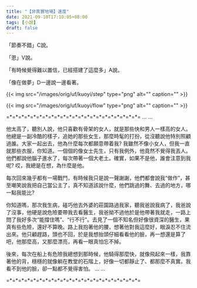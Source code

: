 ```yaml
---
title: "【非真實地場】速度"
date: 2021-09-10T17:10:05+08:00
tags: [小說]
draft: false
---
```


「節奏不錯」C說。

「恩」V說。

「有時候覺得難以置信，已經搭建了這麼多」A說。

「像在做夢」D一邊說一邊看著。

{{< img src="/images/orig/uf/kuoyi/step" type="png" alt="" caption="" >}}

{{< img src="/images/orig/uf/kuoyi/flow" type="png" alt="" caption="" >}}

=\*=\*=\*=\*=\*=\*=\*=\*=\*=\*=\*=\*=\*=\*=\*=\*=\*=\*=\*=\*=\*=\*=
... ...

他太高了，聽別人說，他只喜歡有骨架的女人，就是那些快和男人一樣高的女人。他總是一副冷酷的樣子，追她的那些女生，那麼時髦的打扮，從沒聽說他特別照顧過誰。大家一起出去，他為什麼每次都願意帶着我? 我雖然不像小女人，但我一直就那些衣服，你知道。一個個的像女士先生，只有我例外，他竟然不覺得我丟人。他們都說他腦子進水了，每次帶著一個大老土。確實，如果不是他，誰會注意到我呢? 哎，我總是在想，為什麼是他。

每次回來幾乎都有一場戰鬥，有時候我只是說一聲謝謝，他們都會說我“做作”，甚至嘲笑說我把自己當公主了，真不知道該說什麼，他們跳過的舞、去過的地方，哪一點我能比? 

你知道嗎，那次我生病，碰巧他去外婆的莊園路過我家，聽我爸說我病了，我爸說了沒事，他硬是說危險要帶我去看醫生，我爸拗不過他於是他帶著我就走，一路上問了我好多次“能撐住嗎”、“行不行”。去見了一個不知名但好像很資深的醫生，果真有些危險，還好不算晚。路上我抱著他的腰，想著他對我這麼好，眼淚忍不住流出來。他只顧趕路，頭也不回，於是我想抬頭仔細看看他的臉，再一想還是算了吧，他那麼高，又那麼漂亮，再看一眼真怕忘不掉。

後來，每次在船上有危險我總想到那時候，他騎得那麼快，就像飛起來一樣，我靠著他的背，穩穩的就像躺在教堂的石階上，好像一切都靜止了、都那麼不真實。我看不到他的臉，卻一點都不覺得害怕。
... ...

=\*=\*=\*=\*=\*=\*=\*=\*=\*=\*=\*=\*=\*=\*=\*=\*=\*=\*=\*=\*=\*=\*=
